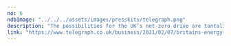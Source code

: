 ```yaml
---
no: 6
ndbImage: "../../../assets/images/presskits/telegraph.png"
description: "The possibilities for the UK’s net-zero drive are tantalising"
link: "https://www.telegraph.co.uk/business/2021/02/07/britains-energy-future-lies-little-box-tricks/?WT.mc_id=e_DM1334437&WT.tsrc=email&etype=Edi"
---
```


